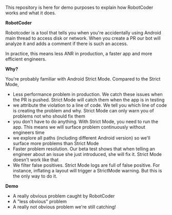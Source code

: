 This repository is here for demo purposes to explain how RobotCoder works and what it does.

__RobotCoder__

Robotcoder is a tool that tells you when you're accidentally using Android main thread to access disk or network. When you create a PR our bot will analyze it and adds a comment if there is such an access.

In practice, this means less ANR in production, a faster app and more efficient engineers.

__Why?__

You're probably familiar with Android Strict Mode. Compared to the Strict Mode, 

- Less performance problem in production. We catch these issues when the PR is pushed. Strict Mode will catch them when the app is in testing 
- we attribute the violation to a line of code. We tell you which line of code is creating the problem and why. Strict Mode can only warn you of problems not who should fix them
- you don't have to do anything. With Strict Mode, you need to run the app. This means we will surface problem continuously without engineers time
- we explore all paths (including different Android version) so we'll surface more problems than Strict Mode
- Faster problem resolution. Our beta test shows that when telling an engineer about an issue she just introduced, she will fix it. Strict Mode doesn't work like that
- We filter false positives. Strict Mode logs are full of false positive. For instance, inflating a layout will trigger a StrictMode warning. But this is the only way to do it. 

__Demo__
- A really obvious problem caught by RobotCoder
- A "less obvious" problem
- A really not obvious problem we're still catching!
